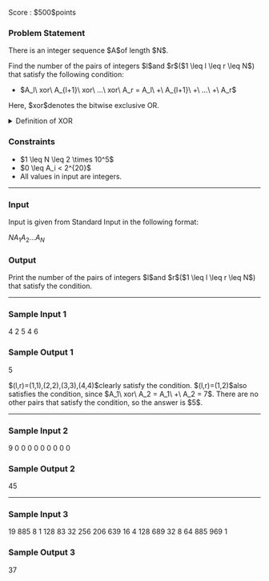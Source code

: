 
<div>

<span>

<span>

<p>
Score : $500$points
</p>

<div>

<section>

### **Problem Statement**

<p>
There is an integer sequence $A$of length $N$.
</p>

<p>
Find the number of the pairs of integers $l$and $r$($1 \leq l \leq r \leq N$) that satisfy the following condition:
</p>

<ul>

<li>
$A_l\ xor\ A_{l+1}\ xor\ ...\ xor\ A_r = A_l\ +\ A_{l+1}\ +\ ...\ +\ A_r$
</li>

</ul>

<p>
Here, $xor$denotes the bitwise exclusive OR.
</p>

<p>

</p>

<details>

<summary>
Definition of XOR
</summary>

<p>

</p>

<p>
The XOR of integers $c_1, c_2, ..., c_m$is defined as follows:
</p>

<ul>

<li>
Let the XOR be $X$. In the binary representation of $X$, the digit in the $2^k$'s place ($0 \leq k$; $k$is an integer) is $1$if there are an odd number of integers among $c_1, c_2, ...c_m$whose binary representation has $1$in the $2^k$'s place, and $0$if that number is even.
</li>

</ul>

<p>
For example, let us compute the XOR of $3$and $5$. The binary representation of $3$is $011$, and the binary representation of $5$is $101$, thus the XOR has the binary representation $110$, that is, the XOR is $6$.
</p>

<p>

</p>

</details>

<p>

</p>

</section>

</div>

<div>

<section>

### **Constraints**

<ul>

<li>
$1 \leq N \leq 2 \times 10^5$
</li>

<li>
$0 \leq A_i < 2^{20}$
</li>

<li>
All values in input are integers.
</li>

</ul>

</section>

</div>

---

<div>

<div>

<section>

### **Input**

<p>
Input is given from Standard Input in the following format:
</p>

<div>

$N$$A_1$$A_2$$...$$A_N$
</div>

</section>

</div>

<div>

<section>

### **Output**

<p>
Print the number of the pairs of integers $l$and $r$($1 \leq l \leq r \leq N$) that satisfy the condition.
</p>

</section>

</div>

</div>

---

<div>

<section>

### **Sample Input 1**

<div>

4
2 5 4 6

</div>

</section>

</div>

<div>

<section>

### **Sample Output 1**

<div>

5

</div>

<p>
$(l,r)=(1,1),(2,2),(3,3),(4,4)$clearly satisfy the condition.
$(l,r)=(1,2)$also satisfies the condition, since $A_1\ xor\ A_2 = A_1\ +\ A_2 = 7$.
There are no other pairs that satisfy the condition, so the answer is $5$.
</p>

</section>

</div>

---

<div>

<section>

### **Sample Input 2**

<div>

9
0 0 0 0 0 0 0 0 0

</div>

</section>

</div>

<div>

<section>

### **Sample Output 2**

<div>

45

</div>

</section>

</div>

---

<div>

<section>

### **Sample Input 3**

<div>

19
885 8 1 128 83 32 256 206 639 16 4 128 689 32 8 64 885 969 1

</div>

</section>

</div>

<div>

<section>

### **Sample Output 3**

<div>

37

</div>

</section>

</div>

</span>

</span>

</div>
